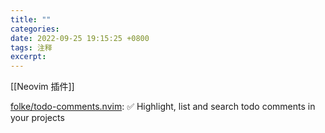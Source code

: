 ```yaml
---
title: ""
categories: 
date: 2022-09-25 19:15:25 +0800
tags: 注释
excerpt: 
---
```


[[Neovim 插件]]

[folke/todo-comments.nvim](https://github.com/folke/todo-comments.nvim): ✅ Highlight, list and search todo comments in your projects





